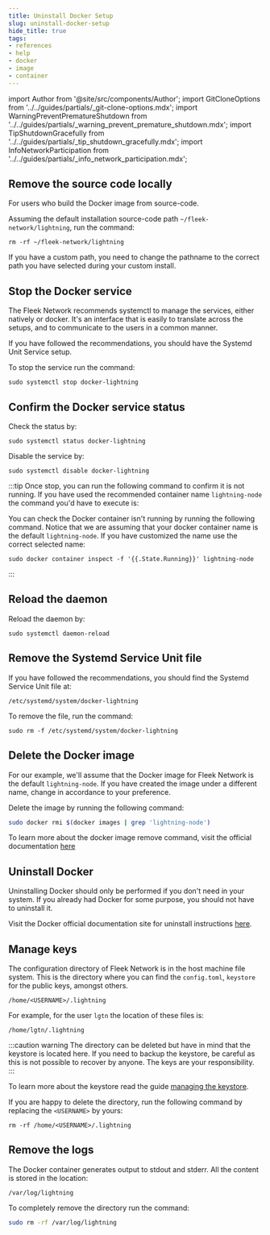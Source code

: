 ```yaml
---
title: Uninstall Docker Setup
slug: uninstall-docker-setup
hide_title: true
tags:
- references
- help
- docker
- image
- container
---
```


import Author from '@site/src/components/Author';
import GitCloneOptions from '../../guides/partials/_git-clone-options.mdx';
import WarningPreventPrematureShutdown from '../../guides/partials/_warning_prevent_premature_shutdown.mdx';
import TipShutdownGracefully from '../../guides/partials/_tip_shutdown_gracefully.mdx';
import InfoNetworkParticipation from '../../guides/partials/_info_network_participation.mdx';


## Remove the source code locally

For users who build the Docker image from source-code.

Assuming the default installation source-code path `~/fleek-network/lightning`, run the command:

```
rm -rf ~/fleek-network/lightning
```

If you have a custom path, you need to change the pathname to the correct path you have selected during your custom install.

## Stop the Docker service

The Fleek Network recommends systemctl to manage the services, either natively or docker. It's an interface that is easily to translate across the setups, and to communicate to the users in a common manner.

<WarningPreventPrematureShutdown />

<TipShutdownGracefully />

If you have followed the recommendations, you should have the Systemd Unit Service setup.

To stop the service run the command:

```
sudo systemctl stop docker-lightning
```

## Confirm the Docker service status

Check the status by:

```
sudo systemctl status docker-lightning
```

Disable the service by:

```
sudo systemctl disable docker-lightning
```

:::tip
Once stop, you can run the following command to confirm it is not running. If you have used the recommended container name `lightning-node` the command you'd have to execute is:

You can check the Docker container isn't running by running the following command. Notice that we are assuming that your docker container name is the default `lightning-node`. If you have customized the name use the correct selected name:

```
sudo docker container inspect -f '{{.State.Running}}' lightning-node
```
:::

## Reload the daemon

Reload the daemon by:

```
sudo systemctl daemon-reload
```

## Remove the Systemd Service Unit file

If you have followed the recommendations, you should find the Systemd Service Unit file at:

```
/etc/systemd/system/docker-lightning
```

To remove the file, run the command:

```
sudo rm -f /etc/systemd/system/docker-lightning
```

## Delete the Docker image

For our example, we'll assume that the Docker image for Fleek Network is the default `lightning-node`. If you have created the image under a different name, change in accordance to your preference.

Delete the image by running the following command:

```sh
sudo docker rmi $(docker images | grep 'lightning-node')
```

To learn more about the docker image remove command, visit the official documentation [here](https://docs.docker.com/engine/reference/commandline/image_rm/)

## Uninstall Docker

Uninstalling Docker should only be performed if you don't need in your system. If you already had Docker for some purpose, you should not have to uninstall it.

Visit the Docker official documentation site for uninstall instructions [here](https://docs.docker.com/desktop/uninstall/).

## Manage keys

The configuration directory of Fleek Network is in the host machine file system. This is the directory where you can find the `config.toml`, `keystore` for the public keys, amongst others. 

```
/home/<USERNAME>/.lightning
```

For example, for the user `lgtn` the location of these files is:

```
/home/lgtn/.lightning
```

:::caution warning
The directory can be deleted but have in mind that the keystore is located here. If you need to backup the keystore, be careful as this is not possible to recover by anyone. The keys are your responsibility.
:::

To learn more about the keystore read the guide [managing the keystore](/guides/Node%20Operators/managing-the-keystore).

If you are happy to delete the directory, run the following command by replacing the `<USERNAME>` by yours:

```
rm -rf /home/<USERNAME>/.lightning
```

## Remove the logs

The Docker container generates output to stdout and stderr. All the content is stored in the location:

```
/var/log/lightning
```

To completely remove the directory run the command:

```sh
sudo rm -rf /var/log/lightning
```

<Author
    name="Helder Oliveira"
    image="https://github.com/heldrida.png"
    title="Software Developer + DX"
    url="https://github.com/heldrida"
/>
